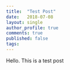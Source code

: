 ```yaml
---
title:  "Test Post"
date:   2018-07-08
layout: single
author_profile: true
comments: true
published: false
tags: 
---
```


Hello. This is a test post
